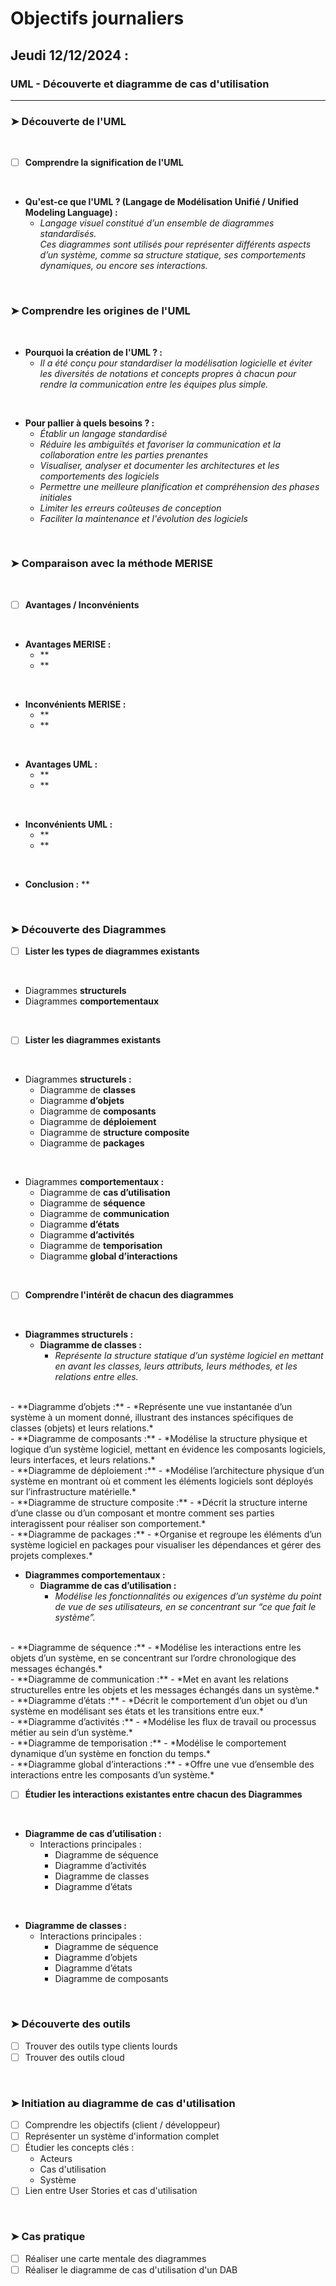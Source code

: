 # Objectifs journaliers

## Jeudi 12/12/2024 :

### UML - Découverte et diagramme de cas d'utilisation
<hr>

### ➤ Découverte de l'UML
<br>

- [ ] **Comprendre la signification de l'UML**  
<br>  

  - **Qu'est-ce que l'UML ? (Langage de Modélisation Unifié / Unified Modeling Language) :**  
    - *Langage visuel constitué d’un ensemble de diagrammes standardisés.  
      Ces diagrammes sont utilisés pour représenter différents aspects d’un système, comme sa structure statique, ses comportements dynamiques, ou encore ses interactions.*  
<br>    

### ➤ Comprendre les origines de l'UML  
<br>

- **Pourquoi la création de l'UML ? :**  
  - *Il a été conçu pour standardiser la modélisation logicielle et éviter les diversités de notations et concepts propres à chacun pour rendre la communication entre les équipes plus simple.*  
<br>

- **Pour pallier à quels besoins ? :**  
  - *Établir un langage standardisé*  
  - *Réduire les ambiguïtés et favoriser la communication et la collaboration entre les parties prenantes*  
  - *Visualiser, analyser et documenter les architectures et les comportements des logiciels*  
  - *Permettre une meilleure planification et compréhension des phases initiales*  
  - *Limiter les erreurs coûteuses de conception*  
  - *Faciliter la maintenance et l'évolution des logiciels*  
<br>

### ➤ Comparaison avec la méthode MERISE  
<br>

- [ ] **Avantages / Inconvénients**  
<br>

  - **Avantages MERISE :**  
    - **  
    - **  
<br>

  - **Inconvénients MERISE :**  
    - **  
    - **  
<br>

  - **Avantages UML :**  
    - **  
    - **  
<br>

  - **Inconvénients UML :**  
    - **  
    - **  
<br>

- **Conclusion :** **  
<br>

### ➤ Découverte des Diagrammes  

- [ ] **Lister les types de diagrammes existants**  
<br>

  - Diagrammes **structurels**  
  - Diagrammes **comportementaux**  
<br>

- [ ] **Lister les diagrammes existants**  
<br>

  - Diagrammes **structurels :**  
    - Diagramme de **classes**  
    - Diagramme **d’objets**  
    - Diagramme de **composants**  
    - Diagramme de **déploiement**  
    - Diagramme de **structure composite**  
    - Diagramme de **packages**  
<br>

  - Diagrammes **comportementaux :**  
    - Diagramme de **cas d’utilisation**  
    - Diagramme de **séquence**  
    - Diagramme de **communication**  
    - Diagramme **d’états**  
    - Diagramme **d’activités**  
    - Diagramme de **temporisation**  
    - Diagramme **global d’interactions**  
<br>

- [ ] **Comprendre l'intérêt de chacun des diagrammes**  
<br>

  - **Diagrammes structurels :**  
    - **Diagramme de classes :**  
      - *Représente la structure statique d’un système logiciel en mettant en avant les classes, leurs attributs, leurs méthodes, et les relations entre elles.*  
<br>
    - **Diagramme d’objets :**  
      - *Représente une vue instantanée d’un système à un moment donné, illustrant des instances spécifiques de classes (objets) et leurs relations.*  
<br>
    - **Diagramme de composants :**  
      - *Modélise la structure physique et logique d’un système logiciel, mettant en évidence les composants logiciels, leurs interfaces, et leurs relations.*  
<br>
    - **Diagramme de déploiement :**  
      - *Modélise l’architecture physique d’un système en montrant où et comment les éléments logiciels sont déployés sur l’infrastructure matérielle.*  
<br>
    - **Diagramme de structure composite :**  
      - *Décrit la structure interne d’une classe ou d’un composant et montre comment ses parties interagissent pour réaliser son comportement.*  
<br>
    - **Diagramme de packages :**  
      - *Organise et regroupe les éléments d’un système logiciel en packages pour visualiser les dépendances et gérer des projets complexes.*  
<br>

  - **Diagrammes comportementaux :**  
    - **Diagramme de cas d’utilisation :**  
      - *Modélise les fonctionnalités ou exigences d’un système du point de vue de ses utilisateurs, en se concentrant sur “ce que fait le système”.*  
<br>
    - **Diagramme de séquence :**  
      - *Modélise les interactions entre les objets d’un système, en se concentrant sur l’ordre chronologique des messages échangés.*  
<br>
    - **Diagramme de communication :**  
      - *Met en avant les relations structurelles entre les objets et les messages échangés dans un système.*  
<br>
    - **Diagramme d’états :**  
      - *Décrit le comportement d’un objet ou d’un système en modélisant ses états et les transitions entre eux.*  
<br>
    - **Diagramme d’activités :**  
      - *Modélise les flux de travail ou processus métier au sein d’un système.*  
<br>
    - **Diagramme de temporisation :**  
      - *Modélise le comportement dynamique d’un système en fonction du temps.*  
<br>
    - **Diagramme global d’interactions :**  
      - *Offre une vue d’ensemble des interactions entre les composants d’un système.*  
<br>

- [ ] **Étudier les interactions existantes entre chacun des Diagrammes**  
<br>

  - **Diagramme de cas d’utilisation :**  
    - Interactions principales :  
      - Diagramme de séquence  
      - Diagramme d’activités  
      - Diagramme de classes  
      - Diagramme d’états  
<br>

  - **Diagramme de classes :**  
    - Interactions principales :  
      - Diagramme de séquence  
      - Diagramme d’objets  
      - Diagramme d’états  
      - Diagramme de composants  
<br>

### ➤ Découverte des outils  
- [ ] Trouver des outils type clients lourds  
- [ ] Trouver des outils cloud  
<br>

### ➤ Initiation au diagramme de cas d'utilisation  
- [ ] Comprendre les objectifs (client / développeur)  
- [ ] Représenter un système d'information complet  
- [ ] Étudier les concepts clés :  
  - Acteurs  
  - Cas d'utilisation  
  - Système  
- [ ] Lien entre User Stories et cas d'utilisation  
<br>

### ➤ Cas pratique  
- [ ] Réaliser une carte mentale des diagrammes  
- [ ] Réaliser le diagramme de cas d'utilisation d'un DAB  